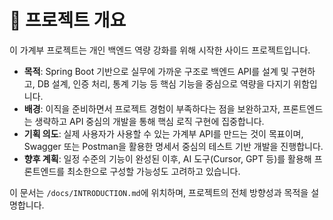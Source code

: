 # 📝 프로젝트 개요

이 가계부 프로젝트는 개인 백엔드 역량 강화를 위해 시작한 사이드 프로젝트입니다.

- **목적**: Spring Boot 기반으로 실무에 가까운 구조로 백엔드 API를 설계 및 구현하고, DB 설계, 인증 처리, 통계 기능 등 핵심 기능을 중심으로 역량을 다지기 위함입니다.
- **배경**: 이직을 준비하면서 프로젝트 경험이 부족하다는 점을 보완하고자, 프론트엔드는 생략하고 API 중심의 개발을 통해 핵심 로직 구현에 집중합니다.
- **기획 의도**: 실제 사용자가 사용할 수 있는 가계부 API를 만드는 것이 목표이며, Swagger 또는 Postman을 활용한 명세서 중심의 테스트 기반 개발을 진행합니다.
- **향후 계획**: 일정 수준의 기능이 완성된 이후, AI 도구(Cursor, GPT 등)를 활용해 프론트엔드를 최소한으로 구성할 가능성도 고려하고 있습니다.

이 문서는 `/docs/INTRODUCTION.md`에 위치하며, 프로젝트의 전체 방향성과 목적을 설명합니다.